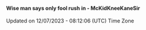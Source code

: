 #### Wise man says only fool rush in - McKidKneeKaneSir
Updated on 12/07/2023 - 08:12:06 (UTC) Time Zone
